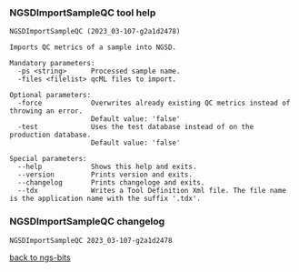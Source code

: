 ### NGSDImportSampleQC tool help
	NGSDImportSampleQC (2023_03-107-g2a1d2478)
	
	Imports QC metrics of a sample into NGSD.
	
	Mandatory parameters:
	  -ps <string>      Processed sample name.
	  -files <filelist> qcML files to import.
	
	Optional parameters:
	  -force            Overwrites already existing QC metrics instead of throwing an error.
	                    Default value: 'false'
	  -test             Uses the test database instead of on the production database.
	                    Default value: 'false'
	
	Special parameters:
	  --help            Shows this help and exits.
	  --version         Prints version and exits.
	  --changelog       Prints changeloge and exits.
	  --tdx             Writes a Tool Definition Xml file. The file name is the application name with the suffix '.tdx'.
	
### NGSDImportSampleQC changelog
	NGSDImportSampleQC 2023_03-107-g2a1d2478
	
[back to ngs-bits](https://github.com/imgag/ngs-bits)